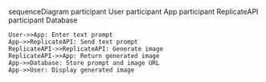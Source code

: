 sequenceDiagram
    participant User
    participant App
    participant ReplicateAPI
    participant Database

    User->>App: Enter text prompt
    App->>ReplicateAPI: Send text prompt
    ReplicateAPI->>ReplicateAPI: Generate image
    ReplicateAPI->>App: Return generated image
    App->>Database: Store prompt and image URL
    App->>User: Display generated image